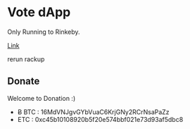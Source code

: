 # Vote dApp
Only Running to Rinkeby.

[Link](https://rinkeby.etherscan.io/address/0xaa41b09cf53a4a5363aaccaf102df74cb8fe166e#code)

rerun rackup


## Donate

Welcome to Donation :)

- Ƀ BTC : 16MdVNJgvGYbVuaC6KrjGNy2RCrNsaPaZz
- ETC : 0xc45b10108920b5f20e574bbf021e73d93af5dbc8


